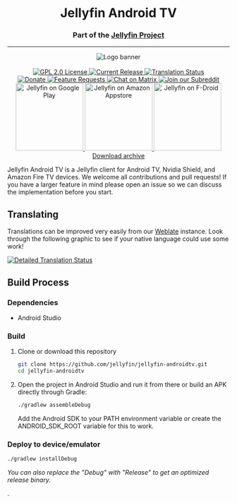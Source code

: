 <h1 align="center">Jellyfin Android TV</h1>
<h3 align="center">Part of the <a href="https://jellyfin.org">Jellyfin Project</a></h3>

---

<p align="center">
<img alt="Logo banner" src="https://raw.githubusercontent.com/jellyfin/jellyfin-ux/master/branding/SVG/banner-logo-solid.svg?sanitize=true"/>
<br/><br/>
<a href="https://github.com/jellyfin/jellyfin-androidtv">
<img alt="GPL 2.0 License" src="https://img.shields.io/github/license/jellyfin/jellyfin-androidtv.svg"/>
</a>
<a href="https://github.com/jellyfin/jellyfin-androidtv/releases">
<img alt="Current Release" src="https://img.shields.io/github/release/jellyfin/jellyfin-androidtv.svg"/>
</a>
<a href="https://translate.jellyfin.org/projects/jellyfin-android/jellyfin-androidtv/">
<img alt="Translation Status" src="https://translate.jellyfin.org/widgets/jellyfin-android/-/jellyfin-androidtv/svg-badge.svg"/>
</a>
<br/>
<a href="https://opencollective.com/jellyfin">
<img alt="Donate" src="https://img.shields.io/opencollective/all/jellyfin.svg?label=backers"/>
</a>
<a href="https://features.jellyfin.org">
<img alt="Feature Requests" src="https://img.shields.io/badge/fider-vote%20on%20features-success.svg"/>
</a>
<a href="https://matrix.to/#/+jellyfin:matrix.org">
<img alt="Chat on Matrix" src="https://img.shields.io/matrix/jellyfin:matrix.org.svg?logo=matrix"/>
</a>
<a href="https://www.reddit.com/r/jellyfin">
<img alt="Join our Subreddit" src="https://img.shields.io/badge/reddit-r%2Fjellyfin-%23FF5700.svg"/>
</a>
<br/>
<a href="https://play.google.com/store/apps/details?id=org.jellyfin.androidtv">
<img width="153" alt="Jellyfin on Google Play" src="https://jellyfin.org/images/store-icons/google-play.png"/>
</a>
<a href="https://www.amazon.com/gp/aw/d/B07TX7Z725">
<img width="153" alt="Jellyfin on Amazon Appstore" src="https://jellyfin.org/images/store-icons/amazon.png"/>
</a>
<a href="https://f-droid.org/en/packages/org.jellyfin.androidtv/">
<img width="153" alt="Jellyfin on F-Droid" src="https://jellyfin.org/images/store-icons/fdroid.png"/>
</a>
<br/>
<a href="https://repo.jellyfin.org/releases/client/androidtv/">Download archive</a>
</p>

Jellyfin Android TV is a Jellyfin client for Android TV, Nvidia Shield, and Amazon Fire TV devices.
We welcome all contributions and pull requests! If you have a larger feature in mind please open an
issue so we can discuss the implementation before you start. 

## Translating

Translations can be improved very easily from our
[Weblate](https://translate.jellyfin.org/projects/jellyfin-android/jellyfin-androidtv) instance.
Look through the following graphic to see if your native language could use some work!

<a href="https://translate.jellyfin.org/engage/jellyfin-android/">
<img alt="Detailed Translation Status" src="https://translate.jellyfin.org/widgets/jellyfin-android/-/jellyfin-androidtv/multi-auto.svg"/>
</a>

## Build Process

### Dependencies

- Android Studio

### Build

1. Clone or download this repository

   ```sh
   git clone https://github.com/jellyfin/jellyfin-androidtv.git
   cd jellyfin-androidtv
   ```

2. Open the project in Android Studio and run it from there or build an APK directly through Gradle:

   ```sh
   ./gradlew assembleDebug
   ```
   
   Add the Android SDK to your PATH environment variable or create the ANDROID_SDK_ROOT variable for
   this to work.

### Deploy to device/emulator

   ```sh
   ./gradlew installDebug
   ```

*You can also replace the "Debug" with "Release" to get an optimized release binary.*


.
